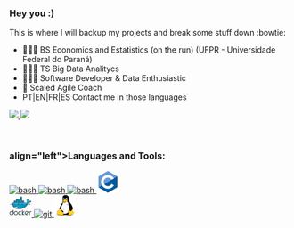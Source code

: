 ### Hey you :)



This is  where I will backup my projects and break some stuff down :bowtie:

- 👨🏻‍🎓&nbsp;BS Economics and Estatistics (on the run) (UFPR - Universidade Federal do Paraná) 
- 👨🏻‍🎓&nbsp;TS Big Data Analitycs
- 👨🏻‍💻&nbsp;Software Developer & Data Enthusiastic 
- 🚆&nbsp;Scaled Agile Coach
- PT|EN|FR|ES Contact me in those languages 





<p>


  <a target="_blank" href="https://www.linkedin.com/in/rafaeldiascwb/"><img src="https://img.shields.io/badge/LinkedIn-0077B5?style=for-the-badge&logo=linkedin&logoColor=white">   </a>
 <a target="_blank" href="mailto:rwdias1991@gmail.com"><img src="https://img.shields.io/badge/Gmail-D14836?style=for-the-badge&logo=gmail&logoColor=white"></a>
  </p>
</br>




<h3>align="left">Languages and Tools:</h3>

<a href="https://aws.amazon.com/" target="_blank" rel="aws"> <img src="https://www.logo.wine/a/logo/Amazon_Web_Services/Amazon_Web_Services-Logo.wine.svg" alt="bash" width="50" height="40"/> </a> 
<a href="https://www.python.org" target="_blank" rel="python"> <img src="https://www.pngmart.com/files/7/Python-Transparent-Background.png" alt="bash" width="40" height="40"/> </a> 
<a href="https://www.gnu.org/software/bash/" target="_blank" rel="noreferrer"> <img src="https://www.vectorlogo.zone/logos/gnu_bash/gnu_bash-icon.svg" alt="bash" width="40" height="40"/> </a> 
<a href="https://www.cprogramming.com/" target="_blank" rel="noreferrer"> <img src="https://raw.githubusercontent.com/devicons/devicon/master/icons/c/c-original.svg" alt="c" width="40" height="40"/> </a>  
<a href="https://www.docker.com/" target="_blank" rel="noreferrer"> <img src="https://raw.githubusercontent.com/devicons/devicon/master/icons/docker/docker-original-wordmark.svg" alt="docker" width="40" height="40"/> </a> 
<a href="https://git-scm.com/" target="_blank" rel="noreferrer"> <img src="https://www.vectorlogo.zone/logos/git-scm/git-scm-icon.svg" alt="git" width="40" height="40"/> </a> 
<a href="https://www.linux.org/" target="_blank" rel="noreferrer"> <img src="https://raw.githubusercontent.com/devicons/devicon/master/icons/linux/linux-original.svg" alt="linux" width="40" height="40"/> </a> 

  <br/>
  <br/>




